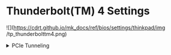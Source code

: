 # Thunderbolt(TM) 4 Settings #
![](https://cdrt.github.io/mk_docs/ref/bios/settings/thinkpad/img
   /tp_thunderbolttm4.png)

<details><summary>PCIe Tunneling</summary>

Whether to enable PCIe (peripheral component interconnect express) Tunneling.

Possible states:

1.	**On** - Default.
2.	Off

!!! info ""
     Some Thunderbolt devices, such as external GPUs and storage drives, may not work properly.

!!! info ""
    The USB functions of USB4 based devices that are Thunderbolt 4 certified may still work.

| WMI Setting name | Values | Locked by SVP | AMD/Intel |
|:---|:---|:---|:---|
| PCIeTunneling | Disable, Enable | Yes | Both |

</details>
